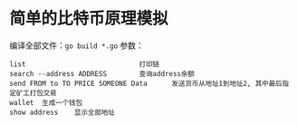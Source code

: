 # 简单的比特币原理模拟
编译全部文件：`go build *.go`
参数：
```
list                            打印链
search --address ADDRESS        查询address余额
send FROM to TO PRICE SOMEONE Data      发送货币从地址1到地址2, 其中最后指定矿工打包交易
wallet  生成一个钱包
show address    显示全部地址
```
